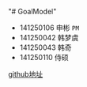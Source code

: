 "# GoalModel" 
* 141250106 申彬 `PM`
* 141250042 韩梦虞
* 141250043 韩奇
* 141250110 侍硕
  
[github地址](https://github.com/NjuRequirement/DocumentMakeMeHappy)
